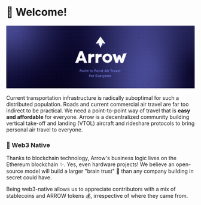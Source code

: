 

# 👋 Welcome!
<img src="/profile/assets/arrow_v2_twitter-banner_neu.png">

Current transportation infrastructure is radically suboptimal for such a distributed population. Roads and current commercial air travel are far too indirect to be practical. We need a point-to-point way of travel that is **easy and affordable** for everyone. Arrow is a decentralized community building vertical take-off and landing (VTOL) aircraft and rideshare protocols to bring personal air travel to everyone.


### 🦄 Web3 Native
Thanks to blockchain technology, Arrow's business logic lives on the Ethereum blockchain ✨. Yes, even hardware projects! We believe an open-source model will build a larger "brain trust" 🧠 than any company building in secret could have.

Being web3-native allows us to appreciate contributors with a mix of stablecoins and ARROW tokens 💰, irrespective of where they came from.
